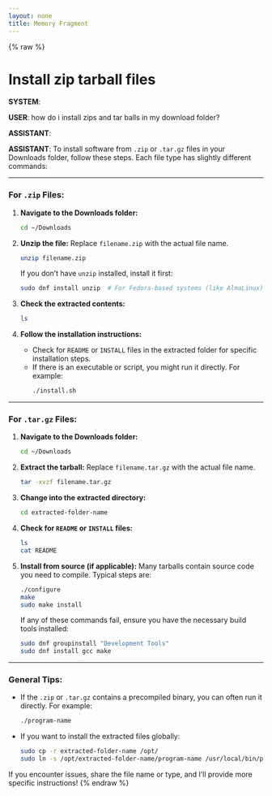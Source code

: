 ```yaml
---
layout: none
title: Memory Fragment
---
```


{% raw %}
# Install zip tarball files

**SYSTEM**: 

**USER**: how do i install zips and tar balls in my download folder?


**ASSISTANT**: 

**ASSISTANT**: To install software from `.zip` or `.tar.gz` files in your Downloads folder, follow these steps. Each file type has slightly different commands:

---

### **For `.zip` Files:**

1. **Navigate to the Downloads folder:**
   ```bash
   cd ~/Downloads
   ```

2. **Unzip the file:**
   Replace `filename.zip` with the actual file name.
   ```bash
   unzip filename.zip
   ```

   If you don’t have `unzip` installed, install it first:
   ```bash
   sudo dnf install unzip  # For Fedora-based systems (like AlmaLinux)
   ```

3. **Check the extracted contents:**
   ```bash
   ls
   ```

4. **Follow the installation instructions:**
   - Check for `README` or `INSTALL` files in the extracted folder for specific installation steps.
   - If there is an executable or script, you might run it directly. For example:
     ```bash
     ./install.sh
     ```

---

### **For `.tar.gz` Files:**

1. **Navigate to the Downloads folder:**
   ```bash
   cd ~/Downloads
   ```

2. **Extract the tarball:**
   Replace `filename.tar.gz` with the actual file name.
   ```bash
   tar -xvzf filename.tar.gz
   ```

3. **Change into the extracted directory:**
   ```bash
   cd extracted-folder-name
   ```

4. **Check for `README` or `INSTALL` files:**
   ```bash
   ls
   cat README
   ```

5. **Install from source (if applicable):**
   Many tarballs contain source code you need to compile. Typical steps are:
   ```bash
   ./configure
   make
   sudo make install
   ```
   If any of these commands fail, ensure you have the necessary build tools installed:
   ```bash
   sudo dnf groupinstall "Development Tools"
   sudo dnf install gcc make
   ```

---

### **General Tips:**

- If the `.zip` or `.tar.gz` contains a precompiled binary, you can often run it directly. For example:
  ```bash
  ./program-name
  ```

- If you want to install the extracted files globally:
  ```bash
  sudo cp -r extracted-folder-name /opt/
  sudo ln -s /opt/extracted-folder-name/program-name /usr/local/bin/program-name
  ```

If you encounter issues, share the file name or type, and I’ll provide more specific instructions!
{% endraw %}
